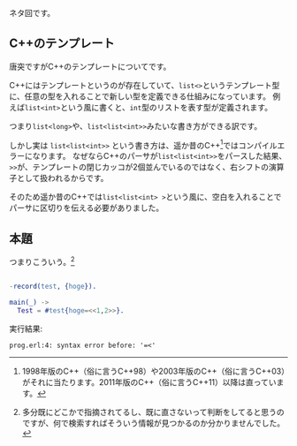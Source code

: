 ネタ回です。

## C++のテンプレート

唐突ですがC++のテンプレートについてです。

C++にはテンプレートというのが存在していて、`list<>`というテンプレート型に、任意の型を入れることで新しい型を定義できる仕組みになっています。
例えば`list<int>`という風に書くと、`int`型のリストを表す型が定義されます。

つまり`list<long>`や、`list<list<int>>`みたいな書き方ができる訳です。

しかし実は `list<list<int>>` という書き方は、遥か昔のC++[^1]ではコンパイルエラーになります。
なぜならC++のパーサが`list<list<int>>`をパースした結果、`>>`が、テンプレートの閉じカッコが2個並んでいるのではなく、右シフトの演算子として扱われるからです。

そのため遥か昔のC++では`list<list<int> >`という風に、空白を入れることでパーサに区切りを伝える必要がありました。

[^1]: 1998年版のC++（俗に言うC++98）や2003年版のC++（俗に言うC++03）がそれに当たります。2011年版のC++（俗に言うC++11）以降は直っています。

## 本題

つまりこういう。[^2]

[^2]: 多分既にどこかで指摘されてるし、既に直さないって判断をしてると思うのですが、何で検索すればそういう情報が見つかるのか分かりませんでした。

```erlang

-record(test, {hoge}).

main(_) ->
  Test = #test{hoge=<<1,2>>}.
```

実行結果:

```
prog.erl:4: syntax error before: '=<'
```
